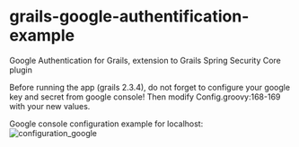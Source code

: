 grails-google-authentification-example
======================================

Google Authentication for Grails, extension to Grails Spring Security Core plugin

Before running the app (grails 2.3.4), do not forget to configure your google key and secret from google console! Then modify Config.groovy:168-169 with your new values.

Google console configuration example for localhost:
![configuration_google](https://f.cloud.github.com/assets/1451988/2003806/60e09f72-8678-11e3-8abc-307a2dc4d7f7.png)
